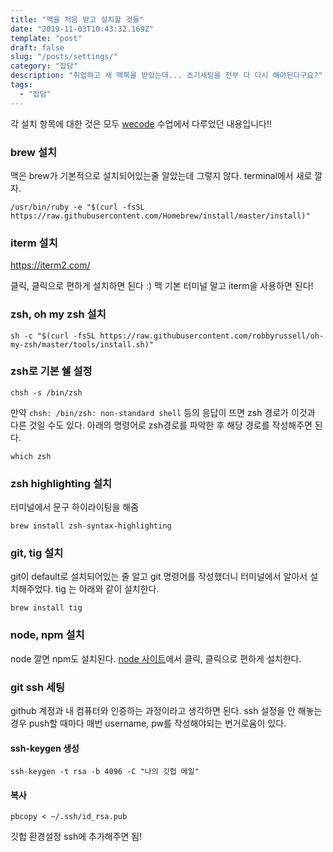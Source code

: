 ```yaml
---
title: "맥을 처음 받고 설치할 것들"
date: "2019-11-03T10:43:32.169Z"
template: "post"
draft: false
slug: "/posts/settings/"
category: "잡담"
description: "취업하고 새 맥북을 받았는데... 초기세팅을 전부 다 다시 해야된다구요?"
tags:
  - "잡담"
---
```


각 설치 항목에 대한 것은 모두 [wecode](https://wecode.co.kr) 수업에서 다루었던 내용입니다!!

### brew 설치
맥은 brew가 기본적으로 설치되어있는줄 알았는데 그렇지 않다. terminal에서 새로 깔자.
```
/usr/bin/ruby -e "$(curl -fsSL https://raw.githubusercontent.com/Homebrew/install/master/install)"
```

### iterm 설치
https://iterm2.com/

클릭, 클릭으로 편하게 설치하면 된다 :) 맥 기본 터미널 말고 iterm을 사용하면 된다!

### zsh, oh my zsh 설치
```
sh -c "$(curl -fsSL https://raw.githubusercontent.com/robbyrussell/oh-my-zsh/master/tools/install.sh)"
```

### zsh로 기본 쉘 설정
```
chsh -s /bin/zsh
```
만약 `chsh: /bin/zsh: non-standard shell` 등의 응답이 뜨면 zsh 경로가 이것과 다른 것일 수도 있다.
아래의 명령어로 zsh경로를 파악한 후 해당 경로를 작성해주면 된다.
```
which zsh
```

### zsh highlighting 설치
터미널에서 문구 하이라이팅을 해줌
```
brew install zsh-syntax-highlighting
```

### git, tig 설치
git이 default로 설치되어있는 줄 알고 git 명령어를 작성했더니 터미널에서 알아서 설치해주었다.
tig 는 아래와 같이 설치한다.
```
brew install tig
```

### node, npm 설치
node 깔면 npm도 설치된다. [node 사이트](https://nodejs.org/ko/)에서 클릭, 클릭으로 편하게 설치한다.

### git ssh 세팅
github 계정과 내 컴퓨터와 인증하는 과정이라고 생각하면 된다. ssh 설정을 안 해놓는 경우 push할 때마다 매번 username, pw를 작성해야되는 번거로움이 있다.

#### ssh-keygen 생성
```
ssh-keygen -t rsa -b 4096 -C "나의 깃헙 메일"
```

#### 복사
```
pbcopy < ~/.ssh/id_rsa.pub
```
깃헙 환경설정 ssh에 추가해주면 됨!